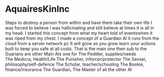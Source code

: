 # AquairesKinInc
Steps to destroy a person from within and have them take their own life
 I was forced to believe I was hallicinating and still believe at times it is all in my head. I started this concept from what my heart told of eventswhen it was riped from my chest.
 I made a concept of a Guardian AI it runs from the cloud from a server network pc It will grow as you grow learn your actions built to keep you safe at all costs. 
 That is the main one then sub to the Guarians are other Main AIs one for 
 The Peddler, supplies/needs  
 The Medicra,  Health/Life 
 The Punisher, inforcer/protector
 The Sensei,  philosophy/self-defence
 The Scholar, teacher/schooling 
 The Bookie, finance/insurance
 The Guardian, The Master of all the other AI 
